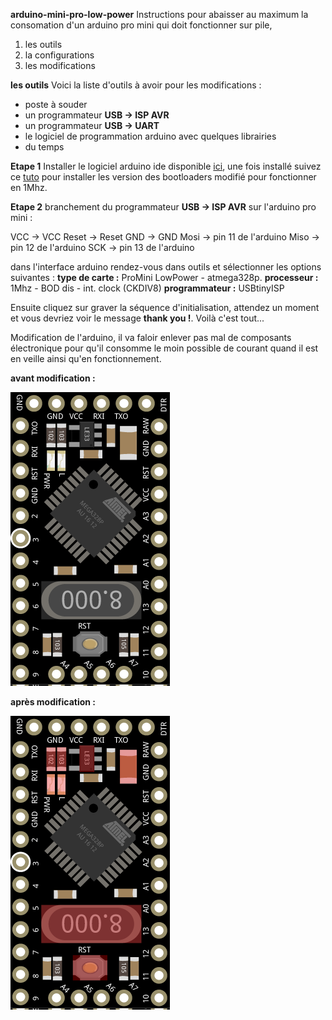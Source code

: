 **arduino-mini-pro-low-power**
Instructions pour abaisser au maximum la consomation d'un arduino pro mini qui doit fonctionner sur pile,

 1. les outils
 2. la configurations
 3. les modifications

**les outils**
Voici la liste d'outils à avoir pour les modifications :

 

 - poste à souder
 - un programmateur **USB -> ISP AVR** 
 - un programmateur **USB -> UART** 
 - le logiciel de programmation arduino avec quelques librairies
 - du temps

**Etape 1**
Installer le logiciel arduino ide disponible [ici](https://www.arduino.cc/en/Main/Software), une fois installé suivez ce [tuto](https://github.com/joe-speedboat/Arduino-LowPower) pour installer les version des bootloaders modifié pour fonctionner en 1Mhz.

**Etape 2**
branchement du programmateur **USB -> ISP AVR** sur l'arduino pro mini :

VCC -> VCC
Reset -> Reset
GND -> GND
Mosi -> pin 11 de l'arduino
Miso -> pin 12 de l'arduino
SCK -> pin 13 de l'arduino

dans l'interface arduino rendez-vous dans outils et sélectionner les options suivantes :
**type de carte :** ProMini LowPower - atmega328p.
**processeur :** 1Mhz - BOD dis - int. clock (CKDIV8)
**programmateur :** USBtinyISP

Ensuite cliquez sur graver la séquence d'initialisation, attendez un moment et vous devriez voir le message **thank you !**. Voilà c'est tout...

Modification de l'arduino, il va faloir enlever pas mal de composants électronique pour qu'il consomme le moin possible de courant quand il est en veille ainsi qu'en fonctionnement.

**avant modification :**

![arduino pro mini avant modification](https://github.com/prophetmaster/arduino-mini-pro-low-power/blob/master/arduino_pro_mini.png)

**après modification :**

![arduino pro mini après modification](https://github.com/prophetmaster/arduino-mini-pro-low-power/blob/master/arduino_pro_modification.png)
